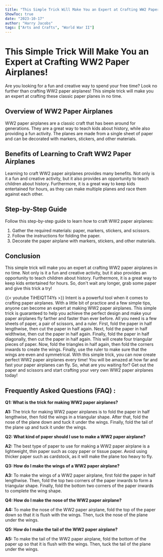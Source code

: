```yaml
---
title: "This Simple Trick Will Make You an Expert at Crafting WW2 Paper Airplanes!"
ShowToc: true 
date: "2023-10-17"
author: "Harry Jacobs" 
tags: ["Arts and Crafts", "World War II"]
---
```

# This Simple Trick Will Make You an Expert at Crafting WW2 Paper Airplanes!

Are you looking for a fun and creative way to spend your free time? Look no further than crafting WW2 paper airplanes! This simple trick will make you an expert at crafting these classic paper planes in no time. 

## Overview of WW2 Paper Airplanes

WW2 paper airplanes are a classic craft that has been around for generations. They are a great way to teach kids about history, while also providing a fun activity. The planes are made from a single sheet of paper and can be decorated with markers, stickers, and other materials. 

## Benefits of Learning to Craft WW2 Paper Airplanes

Learning to craft WW2 paper airplanes provides many benefits. Not only is it a fun and creative activity, but it also provides an opportunity to teach children about history. Furthermore, it is a great way to keep kids entertained for hours, as they can make multiple planes and race them against each other. 

## Step-by-Step Guide

Follow this step-by-step guide to learn how to craft WW2 paper airplanes: 

1. Gather the required materials: paper, markers, stickers, and scissors. 
2. Follow the instructions for folding the paper. 
3. Decorate the paper airplane with markers, stickers, and other materials.

## Conclusion

This simple trick will make you an expert at crafting WW2 paper airplanes in no time. Not only is it a fun and creative activity, but it also provides an opportunity to teach children about history. Furthermore, it is a great way to keep kids entertained for hours. So, don't wait any longer, grab some paper and give this trick a try!

{{< youtube TiHElQTT4Ys >}} 
Intent is a powerful tool when it comes to crafting paper airplanes. With a little bit of practice and a few simple tips, anyone can become an expert at making WW2 paper airplanes. This simple trick is guaranteed to help you achieve the perfect design and make your paper airplanes fly farther and faster than ever before. All you need is a few sheets of paper, a pair of scissors, and a ruler. First, fold the paper in half lengthwise, then cut the paper in half again. Next, fold the paper in half widthwise, then cut the paper in half again. Finally, fold the paper in half diagonally, then cut the paper in half again. This will create four triangular pieces of paper. Now, fold the triangles in half again, then fold the corners inwards to create the wings. Finally, use the ruler to make sure that the wings are even and symmetrical. With this simple trick, you can now create perfect WW2 paper airplanes every time! You will be amazed at how far and fast your paper airplanes can fly. So, what are you waiting for? Get out the paper and scissors and start crafting your very own WW2 paper airplanes today!

## Frequently Asked Questions (FAQ) :
**Q1: What is the trick for making WW2 paper airplanes?**

**A1:** The trick for making WW2 paper airplanes is to fold the paper in half lengthwise, then fold the wings in a triangular shape. After that, fold the nose of the plane down and tuck it under the wings. Finally, fold the tail of the plane up and tuck it under the wings.

**Q2: What kind of paper should I use to make a WW2 paper airplane?**

**A2:** The best type of paper to use for making a WW2 paper airplane is a lightweight, thin paper such as copy paper or tissue paper. Avoid using thicker paper such as cardstock, as it will make the plane too heavy to fly.

**Q3: How do I make the wings of a WW2 paper airplane?**

**A3:** To make the wings of a WW2 paper airplane, first fold the paper in half lengthwise. Then, fold the top two corners of the paper inwards to form a triangular shape. Finally, fold the bottom two corners of the paper inwards to complete the wing shape.

**Q4: How do I make the nose of the WW2 paper airplane?**

**A4:** To make the nose of the WW2 paper airplane, fold the top of the paper down so that it is flush with the wings. Then, tuck the nose of the plane under the wings.

**Q5: How do I make the tail of the WW2 paper airplane?**

**A5:** To make the tail of the WW2 paper airplane, fold the bottom of the paper up so that it is flush with the wings. Then, tuck the tail of the plane under the wings.





